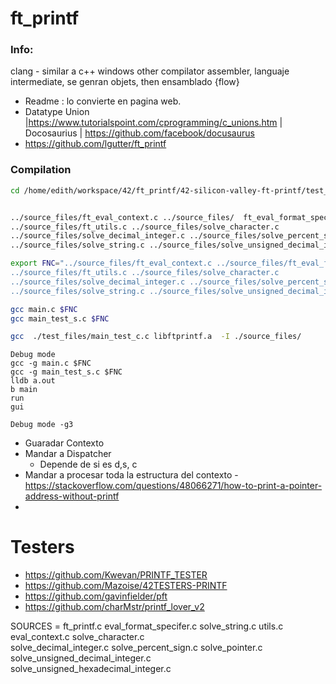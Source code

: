 # ft_printf

### Info:

clang - similar a c++
windows other compilator
assembler, languaje intermediate, se genran objets, then ensamblado {flow}
- Readme : lo convierte en pagina web.
- Datatype Union |https://www.tutorialspoint.com/cprogramming/c_unions.htm | Docosaurius | https://github.com/facebook/docusaurus
- https://github.com/lgutter/ft_printf



### Compilation
```bash
cd /home/edith/workspace/42/ft_printf/42-silicon-valley-ft-printf/test_files
```

```bash

../source_files/ft_eval_context.c ../source_files/  ft_eval_format_specifer.c ../source_files/ft_printf.c
../source_files/ft_utils.c ../source_files/solve_character.c
../source_files/solve_decimal_integer.c ../source_files/solve_percent_sign.c ../source_files/solve_pointer.c
../source_files/solve_string.c ../source_files/solve_unsigned_decimal_integer.c ../source_files/solve_unsigned_hexadecimal_integer.c

export FNC="../source_files/ft_eval_context.c ../source_files/ft_eval_format_specifer.c ../source_files/ft_printf.c
../source_files/ft_utils.c ../source_files/solve_character.c
../source_files/solve_decimal_integer.c ../source_files/solve_percent_sign.c ../source_files/solve_pointer.c
../source_files/solve_string.c ../source_files/solve_unsigned_decimal_integer.c ../source_files/solve_unsigned_hexadecimal_integer.c ../libft/ft_bzero.c  ../libft/ft_memset.c ../libft/ft_putchar.c ../libft/ft_putchar_fd.c ../libft/ft_itoa.c ../libft/ft_strdup.c ../libft/ft_putstr.c ../libft/ft_putstr_fd.c ../libft/ft_atoi.c ../libft/ft_isdigit.c   ../libft/ft_strncpy.c  ../libft/ft_memalloc.c  ../libft/ft_strnew.c ../libft/ft_strcat.c  ../libft/ft_strlen.c"

gcc main.c $FNC
gcc main_test_s.c $FNC

gcc  ./test_files/main_test_c.c libftprintf.a  -I ./source_files/

```

```
Debug mode
gcc -g main.c $FNC
gcc -g main_test_s.c $FNC
lldb a.out
b main
run
gui
```

```
Debug mode -g3

```


- Guaradar Contexto
- Mandar a Dispatcher
	- Depende de si es d,s, c
- Mandar a procesar toda la estructura del contexto
-https://stackoverflow.com/questions/48066271/how-to-print-a-pointer-address-without-printf
- 


# Testers
- https://github.com/Kwevan/PRINTF_TESTER
- https://github.com/Mazoise/42TESTERS-PRINTF
- https://github.com/gavinfielder/pft
- https://github.com/charMstr/printf_lover_v2



SOURCES	= ft_printf.c  eval_format_specifer.c  solve_string.c utils.c eval_context.c solve_character.c \
					solve_decimal_integer.c solve_percent_sign.c solve_pointer.c solve_unsigned_decimal_integer.c \
					solve_unsigned_hexadecimal_integer.c